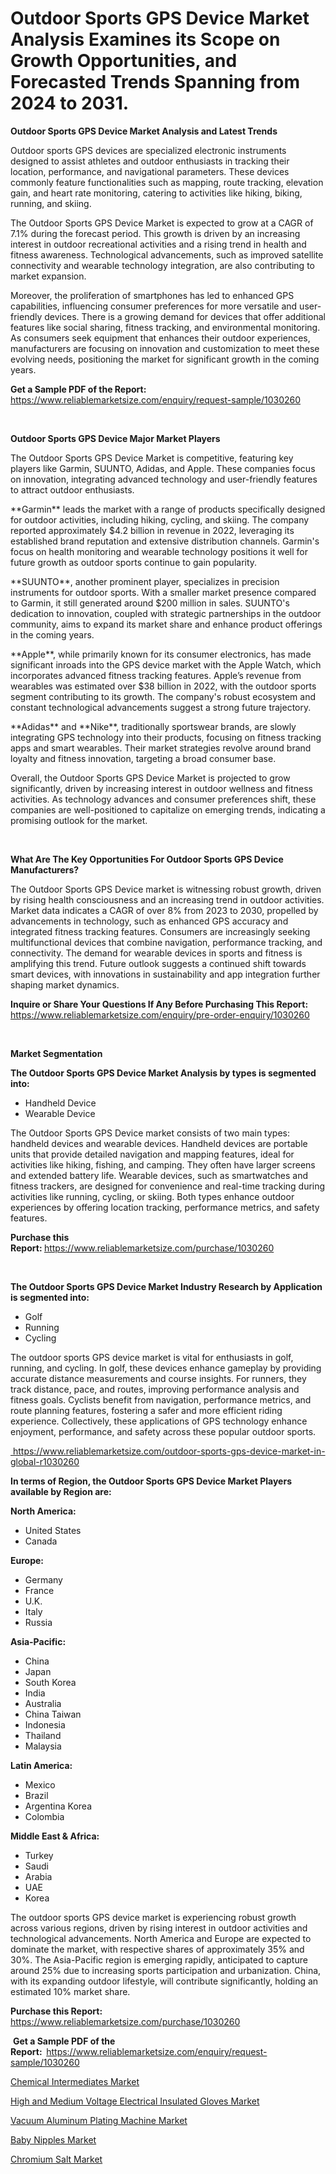 <p><h1>Outdoor Sports GPS Device Market Analysis Examines its Scope on Growth Opportunities, and Forecasted Trends Spanning from 2024 to 2031.</h1></p><p><strong>Outdoor Sports GPS Device Market Analysis and Latest Trends</strong></p>
<p><p>Outdoor sports GPS devices are specialized electronic instruments designed to assist athletes and outdoor enthusiasts in tracking their location, performance, and navigational parameters. These devices commonly feature functionalities such as mapping, route tracking, elevation gain, and heart rate monitoring, catering to activities like hiking, biking, running, and skiing.</p><p>The Outdoor Sports GPS Device Market is expected to grow at a CAGR of 7.1% during the forecast period. This growth is driven by an increasing interest in outdoor recreational activities and a rising trend in health and fitness awareness. Technological advancements, such as improved satellite connectivity and wearable technology integration, are also contributing to market expansion. </p><p>Moreover, the proliferation of smartphones has led to enhanced GPS capabilities, influencing consumer preferences for more versatile and user-friendly devices. There is a growing demand for devices that offer additional features like social sharing, fitness tracking, and environmental monitoring. As consumers seek equipment that enhances their outdoor experiences, manufacturers are focusing on innovation and customization to meet these evolving needs, positioning the market for significant growth in the coming years.</p></p>
<p><strong>Get a Sample PDF of the Report:&nbsp;</strong> <a href="https://www.reliablemarketsize.com/enquiry/request-sample/1030260?utm_campaign=1143&utm_medium=2&utm_source=Github&utm_content=ia&utm_term=03122024&utm_id=outdoor-sports-gps-device">https://www.reliablemarketsize.com/enquiry/request-sample/1030260</a></p>
<p>&nbsp;</p>
<p><strong>Outdoor Sports GPS Device Major Market Players</strong></p>
<p><p>The Outdoor Sports GPS Device Market is competitive, featuring key players like Garmin, SUUNTO, Adidas, and Apple. These companies focus on innovation, integrating advanced technology and user-friendly features to attract outdoor enthusiasts.</p><p>**Garmin** leads the market with a range of products specifically designed for outdoor activities, including hiking, cycling, and skiing. The company reported approximately $4.2 billion in revenue in 2022, leveraging its established brand reputation and extensive distribution channels. Garmin's focus on health monitoring and wearable technology positions it well for future growth as outdoor sports continue to gain popularity.</p><p>**SUUNTO**, another prominent player, specializes in precision instruments for outdoor sports. With a smaller market presence compared to Garmin, it still generated around $200 million in sales. SUUNTO's dedication to innovation, coupled with strategic partnerships in the outdoor community, aims to expand its market share and enhance product offerings in the coming years.</p><p>**Apple**, while primarily known for its consumer electronics, has made significant inroads into the GPS device market with the Apple Watch, which incorporates advanced fitness tracking features. Apple’s revenue from wearables was estimated over $38 billion in 2022, with the outdoor sports segment contributing to its growth. The company's robust ecosystem and constant technological advancements suggest a strong future trajectory.</p><p>**Adidas** and **Nike**, traditionally sportswear brands, are slowly integrating GPS technology into their products, focusing on fitness tracking apps and smart wearables. Their market strategies revolve around brand loyalty and fitness innovation, targeting a broad consumer base.</p><p>Overall, the Outdoor Sports GPS Device Market is projected to grow significantly, driven by increasing interest in outdoor wellness and fitness activities. As technology advances and consumer preferences shift, these companies are well-positioned to capitalize on emerging trends, indicating a promising outlook for the market.</p></p>
<p>&nbsp;</p>
<p><strong>What Are The Key Opportunities For Outdoor Sports GPS Device Manufacturers?</strong></p>
<p><p>The Outdoor Sports GPS Device market is witnessing robust growth, driven by rising health consciousness and an increasing trend in outdoor activities. Market data indicates a CAGR of over 8% from 2023 to 2030, propelled by advancements in technology, such as enhanced GPS accuracy and integrated fitness tracking features. Consumers are increasingly seeking multifunctional devices that combine navigation, performance tracking, and connectivity. The demand for wearable devices in sports and fitness is amplifying this trend. Future outlook suggests a continued shift towards smart devices, with innovations in sustainability and app integration further shaping market dynamics.</p></p>
<p><strong>Inquire or Share Your Questions If Any Before Purchasing This Report:</strong> <a href="https://www.reliablemarketsize.com/enquiry/pre-order-enquiry/1030260?utm_campaign=1143&utm_medium=2&utm_source=Github&utm_content=ia&utm_term=03122024&utm_id=outdoor-sports-gps-device">https://www.reliablemarketsize.com/enquiry/pre-order-enquiry/1030260</a></p>
<p>&nbsp;</p>
<p><strong>Market Segmentation</strong></p>
<p><strong>The Outdoor Sports GPS Device Market Analysis by types is segmented into:</strong></p>
<p><ul><li>Handheld Device</li><li>Wearable Device</li></ul></p>
<p><p>The Outdoor Sports GPS Device market consists of two main types: handheld devices and wearable devices. Handheld devices are portable units that provide detailed navigation and mapping features, ideal for activities like hiking, fishing, and camping. They often have larger screens and extended battery life. Wearable devices, such as smartwatches and fitness trackers, are designed for convenience and real-time tracking during activities like running, cycling, or skiing. Both types enhance outdoor experiences by offering location tracking, performance metrics, and safety features.</p></p>
<p><strong>Purchase this Report:&nbsp;</strong><a href="https://www.reliablemarketsize.com/purchase/1030260?utm_campaign=1143&utm_medium=2&utm_source=Github&utm_content=ia&utm_term=03122024&utm_id=outdoor-sports-gps-device">https://www.reliablemarketsize.com/purchase/1030260</a></p>
<p>&nbsp;</p>
<p><strong>The Outdoor Sports GPS Device Market Industry Research by Application is segmented into:</strong></p>
<p><ul><li>Golf</li><li>Running</li><li>Cycling</li></ul></p>
<p><p>The outdoor sports GPS device market is vital for enthusiasts in golf, running, and cycling. In golf, these devices enhance gameplay by providing accurate distance measurements and course insights. For runners, they track distance, pace, and routes, improving performance analysis and fitness goals. Cyclists benefit from navigation, performance metrics, and route planning features, fostering a safer and more efficient riding experience. Collectively, these applications of GPS technology enhance enjoyment, performance, and safety across these popular outdoor sports.</p></p>
<p><a href="https://www.reliablemarketsize.com/outdoor-sports-gps-device-market-in-global-r1030260?utm_campaign=1143&utm_medium=2&utm_source=Github&utm_content=ia&utm_term=03122024&utm_id=outdoor-sports-gps-device">&nbsp;https://www.reliablemarketsize.com/outdoor-sports-gps-device-market-in-global-r1030260</a></p>
<p><strong>In terms of Region, the Outdoor Sports GPS Device Market Players available by Region are:</strong></p>
<p>
    <p> <strong> North America: </strong>
        <ul>
            <li>United States</li>
            <li>Canada</li>
        </ul>
        </p> 
    <p> <strong> Europe: </strong>
        <ul>
            <li>Germany</li>
            <li>France</li>
            <li>U.K.</li>
            <li>Italy</li>
            <li>Russia</li>
        </ul>
        </p> 
    <p> <strong> Asia-Pacific: </strong>
        <ul>
            <li>China</li>
            <li>Japan</li>
            <li>South Korea</li>
            <li>India</li>
            <li>Australia</li>
            <li>China Taiwan</li>
            <li>Indonesia</li>
            <li>Thailand</li>
            <li>Malaysia</li>
        </ul>
        </p> 
    <p> <strong> Latin America: </strong>
        <ul>
            <li>Mexico</li>
            <li>Brazil</li>
            <li>Argentina Korea</li>
            <li>Colombia</li>
        </ul>
        </p> 
    <p> <strong> Middle East & Africa: </strong>
        <ul>
            <li>Turkey</li>
            <li>Saudi</li>
            <li>Arabia</li>
            <li>UAE</li>
            <li>Korea</li>
        </ul>
    </p>
    </p>
<p><p>The outdoor sports GPS device market is experiencing robust growth across various regions, driven by rising interest in outdoor activities and technological advancements. North America and Europe are expected to dominate the market, with respective shares of approximately 35% and 30%. The Asia-Pacific region is emerging rapidly, anticipated to capture around 25% due to increasing sports participation and urbanization. China, with its expanding outdoor lifestyle, will contribute significantly, holding an estimated 10% market share.</p></p>
<p><strong>Purchase this Report: </strong><a href="https://www.reliablemarketsize.com/purchase/1030260?utm_campaign=1143&utm_medium=2&utm_source=Github&utm_content=ia&utm_term=03122024&utm_id=outdoor-sports-gps-device">https://www.reliablemarketsize.com/purchase/1030260</a></p>
<p>&nbsp;<strong>Get a Sample PDF of the Report:&nbsp;&nbsp;</strong><a href="https://www.reliablemarketsize.com/enquiry/request-sample/1030260?utm_campaign=1143&utm_medium=2&utm_source=Github&utm_content=ia&utm_term=03122024&utm_id=outdoor-sports-gps-device">https://www.reliablemarketsize.com/enquiry/request-sample/1030260</a></p>
<p><strong></strong></p>
<p><p><a href="https://www.linkedin.com/pulse/surfing-chemical-intermediates-wave-riding-market-currents-4qhpe?utm_campaign=1143&utm_medium=2&utm_source=Github&utm_content=ia&utm_term=03122024&utm_id=outdoor-sports-gps-device">Chemical Intermediates Market</a></p><p><a href="https://issuu.com/reportprime-2/docs/high-and-medium-voltage-electrical-insulated-glove?utm_campaign=1143&utm_medium=2&utm_source=Github&utm_content=ia&utm_term=03122024&utm_id=outdoor-sports-gps-device">High and Medium Voltage Electrical Insulated Gloves Market</a></p><p><a href="https://github.com/ryanbell8967/Market-Research-Report-List-1/blob/main/vacuum-aluminum-plating-machine-market.md?utm_campaign=1143&utm_medium=2&utm_source=Github&utm_content=ia&utm_term=03122024&utm_id=outdoor-sports-gps-device">Vacuum Aluminum Plating Machine Market</a></p><p><a href="https://github.com/castoriffic/Market-Research-Report-List-5/blob/main/baby-nipples-market.md?utm_campaign=1143&utm_medium=2&utm_source=Github&utm_content=ia&utm_term=03122024&utm_id=outdoor-sports-gps-device">Baby Nipples Market</a></p><p><a href="https://www.linkedin.com/pulse/regional-adaptations-global-chromium-salt-market-trends-greoe?utm_campaign=1143&utm_medium=2&utm_source=Github&utm_content=ia&utm_term=03122024&utm_id=outdoor-sports-gps-device">Chromium Salt Market</a></p></p>